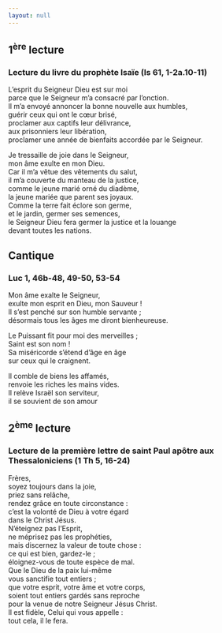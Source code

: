```yaml
---
layout: null
---
```


## 1<sup>ère</sup> lecture

### Lecture du livre du prophète Isaïe (Is 61, 1-2a.10-11)

L’esprit du Seigneur Dieu est sur moi  
parce que le Seigneur m’a consacré par l’onction.  
Il m’a envoyé annoncer la bonne nouvelle aux humbles,  
guérir ceux qui ont le cœur brisé,  
proclamer aux captifs leur délivrance,  
aux prisonniers leur libération,  
proclamer une année de bienfaits accordée par le Seigneur.

Je tressaille de joie dans le Seigneur,  
mon âme exulte en mon Dieu.  
Car il m’a vêtue des vêtements du salut,  
il m’a couverte du manteau de la justice,  
comme le jeune marié orné du diadème,  
la jeune mariée que parent ses joyaux.  
Comme la terre fait éclore son germe,  
et le jardin, germer ses semences,  
le Seigneur Dieu fera germer la justice et la louange  
devant toutes les nations.

## Cantique

### Luc 1, 46b-48, 49-50, 53-54

Mon âme exalte le Seigneur,  
exulte mon esprit en Dieu, mon Sauveur !  
Il s’est penché sur son humble servante ;  
désormais tous les âges me diront bienheureuse.

Le Puissant fit pour moi des merveilles ;  
Saint est son nom !  
Sa miséricorde s’étend d’âge en âge  
sur ceux qui le craignent.

Il comble de biens les affamés,  
renvoie les riches les mains vides.  
Il relève Israël son serviteur,  
il se souvient de son amour



## 2<sup>ème</sup> lecture

### Lecture de la première lettre de saint Paul apôtre aux Thessaloniciens (1 Th 5, 16-24)

Frères,  
soyez toujours dans la joie,  
priez sans relâche,  
rendez grâce en toute circonstance :  
c’est la volonté de Dieu à votre égard  
dans le Christ Jésus.  
N’éteignez pas l’Esprit,  
ne méprisez pas les prophéties,  
mais discernez la valeur de toute chose :  
ce qui est bien, gardez-le ;  
éloignez-vous de toute espèce de mal.  
Que le Dieu de la paix lui-même  
vous sanctifie tout entiers ;  
que votre esprit, votre âme et votre corps,  
soient tout entiers gardés sans reproche  
pour la venue de notre Seigneur Jésus Christ.  
Il est fidèle, Celui qui vous appelle :  
tout cela, il le fera.  
